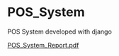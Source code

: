 # POS_System
POS System developed with django

[POS_System_Report.pdf](https://github.com/Enamulhasan85/POS_System/files/12387258/POS_System_Report.pdf)

